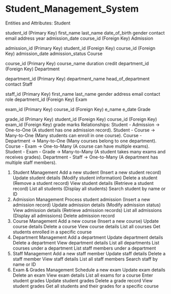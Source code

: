 # Student_Management_System

Entities and Attributes:
Student

student_id (Primary Key)
first_name
last_name
date_of_birth
gender
contact
email
address
year
admission_date
course_id (Foreign Key)
Admission

admission_id (Primary Key)
student_id (Foreign Key)
course_id (Foreign Key)
admission_date
admission_status
Course

course_id (Primary Key)
course_name
duration
credit
department_id (Foreign Key)
Department

department_id (Primary Key)
department_name
head_of_department
contact
Staff

staff_id (Primary Key)
first_name
last_name
gender
address
email
contact
role
department_id (Foreign Key)
Exam

exam_id (Primary Key)
course_id (Foreign Key)
e_name
e_date
Grade

grade_id (Primary Key)
student_id (Foreign Key)
course_id (Foreign Key)
exam_id (Foreign Key)
grade
marks
Relationships:
Student - Admission → One-to-One (A student has one admission record).
Student - Course → Many-to-One (Many students can enroll in one course).
Course - Department → Many-to-One (Many courses belong to one department).
Course - Exam → One-to-Many (A course can have multiple exams).
Student - Exam - Grade → Many-to-Many (A student takes many exams and receives grades).
Department - Staff → One-to-Many (A department has multiple staff members).

1. Student Management
   Add a new student (Insert a new student record)
   Update student details (Modify student information)
   Delete a student (Remove a student record)
   View student details (Retrieve a student record)
   List all students (Display all students)
   Search student by name or ID
2. Admission Management
   Process student admission (Insert a new admission record)
   Update admission details (Modify admission status)
   View admission details (Retrieve admission records)
   List all admissions (Display all admissions)
   Delete admission record
3. Course Management
   Add a new course (Insert a new course)
   Update course details
   Delete a course
   View course details
   List all courses
   Get students enrolled in a specific course
4. Department Management
   Add a department
   Update department details
   Delete a department
   View department details
   List all departments
   List courses under a department
   List staff members under a department
5. Staff Management
   Add a new staff member
   Update staff details
   Delete a staff member
   View staff details
   List all staff members
   Search staff by name or ID
6. Exam & Grades Management
   Schedule a new exam
   Update exam details
   Delete an exam
   View exam details
   List all exams for a course
   Enter student grades
   Update student grades
   Delete a grade record
   View student grades
   Get all students and their grades for a specific course
